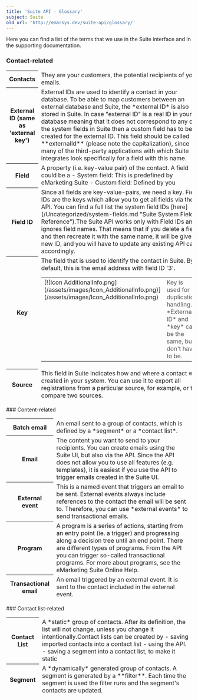 ```yaml
---
title: 'Suite API - Glossary'
subject: Suite
old_url: 'http://emarsys.dev/suite-api/glossary/'
---
```


Here you can find a list of the terms that we use in the Suite interface and in the supporting documentation.

### Contact-related

<table class="wikitable"><thead><tr><th>Contacts</th> <td>They are your customers, the potential recipients of your emails.</td> </tr><tr><th>External ID (same as 'external key')</th> <td>External IDs are used to identify a contact in your database. To be able to map customers between an external database and Suite, the *external ID* is also stored in Suite. In case "external ID" is a real ID in your database meaning that it does not correspond to any of the system fields in Suite then a custom field has to be created for the external ID. This field should be called **externalId** (please note the capitalization), since many of the third-party applications with which Suite integrates look specifically for a field with this name.</td> </tr><tr><th>Field</th> <td>A property (i.e. key-value pair) of the contact. A field could be a - System field: This is predefined by eMarketing Suite
- Custom field: Defined by you
 
</td> </tr><tr><th>Field ID</th> <td>Since all fields are key-value-pairs, we need a key. Field IDs are the keys which allow you to get all fields via the API. You can find a full list the system field IDs [here](/Uncategorized/system-fields.md "Suite System Fields Reference").The Suite API works only with Field IDs and ignores field names. That means that if you delete a field and then recreate it with the same name, it will be given a new ID, and you will have to update any existing API calls accordingly.</td> </tr><tr><th>Key</th> <td>The field that is used to identify the contact in Suite. By default, this is the email address with field ID '3'. <table cellpadding="1" class="wikitable" style="width: 100%; border: 0px solid #999;"><tbody><tr><td scope="col" style="text-align: left; border: 0px solid #999; vertical-align: top;" width="60px">[![Icon AdditionalInfo.png](/assets/images/Icon_AdditionalInfo.png)](/assets/images/Icon_AdditionalInfo.png)</td> <td scope="col" style="border: 0px solid #999; vertical-align: top; color: #555555;">Key is used for duplication handling. *External ID* and *key* can be the same, but don't have to be.</td> </tr></tbody></table></td> </tr><tr><th>Source</th> <td>This field in Suite indicates how and where a contact was created in your system. You can use it to export all registrations from a particular source, for example, or to compare two sources.</td></tr></thead></table>### Content-related

<table class="wikitable"><thead><tr><th>Batch email</th> <td>An email sent to a group of contacts, which is defined by a *segment* or a *contact list*.</td> </tr><tr><th>Email</th> <td>The content you want to send to your recipients. You can create emails using the Suite UI, but also via the API. Since the API does not allow you to use all features (e.g. templates), it is easiest if you use the API to trigger emails created in the Suite UI.</td> </tr><tr><th>External event</th> <td>This is a named event that triggers an email to be sent. External events always include references to the contact the email will be sent to. Therefore, you can use *external events* to send transactional emails.</td> </tr><tr><th>Program</th> <td>A program is a series of actions, starting from an entry point (ie. a trigger) and progressing along a decision tree until an end point. There are different types of programs. From the API you can trigger so-called transactional programs. For more about programs, see the eMarketing Suite Online Help.</td> </tr><tr><th>Transactional email</th> <td>An email triggered by an external event. It is sent to the contact included in the external event.</td></tr></thead></table>### Contact list-related

<table class="wikitable"><thead><tr><th>Contact List</th> <td>A *static* group of contacts. After its definition, the list will not change, unless you change it intentionally.Contact lists can be created by - saving imported contacts into a contact list
- using the API.
- saving a segment into a contact list, to make it static
 
</td> </tr><tr><th>Segment</th> <td>A *dynamically* generated group of contacts. A segment is generated by a **filter**. Each time the segment is used the filter runs and the segment's contacts are updated.</td></tr></thead></table>